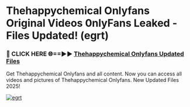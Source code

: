 # Thehappychemical Onlyfans Original Videos 0nlyFans Leaked - Files Updated! (egrt)

<h3>🔴 CLICK HERE 🌐==►► <a href="https://tinyurl.com/ehrbuxhb" rel="nofollow">Thehappychemical Onlyfans Updated Files</a></h3>

Get Thehappychemical Onlyfans and all content. Now you can access all videos and pictures of Thehappychemical Onlyfans. New Updated Files 2025!

[![egrt](https://i.imgur.com/lVYEuWS.gif)](https://tinyurl.com/ehrbuxhb)
